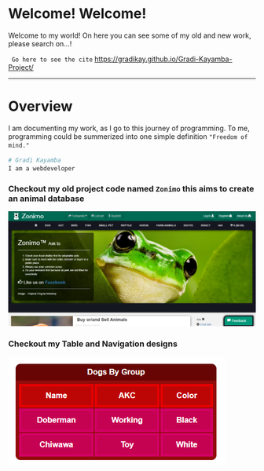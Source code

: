 # Welcome! Welcome!
Welcome to my world! On here you can see some of my old and new work, please search on...!

`
Go here to see the cite` https://gradikay.github.io/Gradi-Kayamba-Project/


***
# Overview
I am documenting my work, as I go to this journey of programming.
To me, programming could be summerized into one simple definition `"Freedom of mind."`

```sh
# Gradi Kayamba
I am a webdeveloper
```

### Checkout my old project code named `Zonimo` this aims to create an animal database

![Login to Zonimo image](https://github.com/gradikay/Zonimoold/blob/master/zonimo3.PNG)

### Checkout my Table and Navigation designs

![Table and Nav Designs](https://github.com/gradikay/Gradi-Kayamba-Project/blob/master/table1.PNG)
